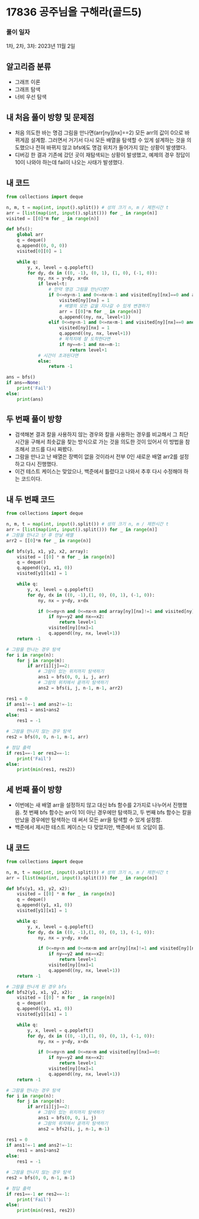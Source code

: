# 17836 공주님을 구해라(골드5)

### 풀이 일자
1차, 2차, 3차: 2023년 11월 2일

## 알고리즘 분류
- 그래프 이론
- 그래프 탐색
- 너비 우선 탐색

## 내 처음 풀이 방향 및 문제점
- 처음 의도한 바는 명검 그림을 만나면(arr[ny][nx]==2) 모든 arr의 값이 0으로 바뀌게끔 설계함. 그러면서 거기서 다시 모든 배열을 탐색할 수 있게 설계하는 것을 의도했으나 전혀 바뀌지 않고 bfs에도 명검 위치가 들어가지 않는 상황이 발생했다.
- 디버깅 한 결과 기존에 갔던 곳이 재탐색되는 상황이 발생했고, 예제의 경우 정답이 10이 나와야 하는데 fail이 나오는 사태가 발생했다.

## 내 코드
```python
from collections import deque

n, m, t = map(int, input().split()) # 성의 크기 n, m / 제한시간 t
arr = [list(map(int, input().split())) for _ in range(n)]
visited = [[0]*m for _ in range(n)]

def bfs():
    global arr
    q = deque()
    q.append((0, 0, 0))
    visited[0][0] = 1

    while q:
        y, x, level = q.popleft()
        for dy, dx in ((0, -1), (0, 1), (1, 0), (-1, 0)):
            ny, nx = y+dy, x+dx
            if level<t:
                # 만약 명검 그림을 만난다면?
                if 0<=ny<n-1 and 0<=nx<m-1 and visited[ny][nx]==0 and arr[ny][nx]==2:
                    visited[ny][nx] = 1
                    # 배열의 모든 값을 지나갈 수 있게 변경하기
                    arr = [[0]*m for _ in range(n)]
                    q.append((ny, nx, level+1))
                elif 0<=ny<n-1 and 0<=nx<m-1 and visited[ny][nx]==0 and arr[ny][nx]==0:
                    visited[ny][nx] = 1
                    q.append((ny, nx, level+1))
                    # 목적지에 잘 도착한다면
                    if ny==n-1 and nx==m-1:
                        return level+1
            # 시간이 초과된다면
            else:
                return -1

ans = bfs()
if ans==None:
    print('Fail')
else:
    print(ans)
```

## 두 번째 풀이 방향
- 검색해본 결과 칼을 사용하지 않는 경우와 칼을 사용하는 경우를 비교해서 그 최단시간을 구해서 최솟값을 찾는 방식으로 가는 것을 의도한 것이 있어서 이 방법을 참조해서 코드를 다시 짜봤다.
- 그람을 만나고 난 배열은 장벽이 없을 것이라서 전부 0인 새로운 배열 arr2를 설정하고 다시 진행했다.
- 이건 테스트 케이스는 맞았으나, 백준에서 틀렸다고 나와서 추후 다시 수정해야 하는 코드이다.

##  내 두 번째 코드
```python
from collections import deque

n, m, t = map(int, input().split()) # 성의 크기 n, m / 제한시간 t
arr = [list(map(int, input().split())) for _ in range(n)]
# 그람을 만나고 난 후 만날 배열
arr2 = [[0]*m for _ in range(n)]

def bfs(y1, x1, y2, x2, array):
    visited = [[0] * m for _ in range(n)]
    q = deque()
    q.append((y1, x1, 0))
    visited[y1][x1] = 1

    while q:
        y, x, level = q.popleft()
        for dy, dx in ((0, -1),(1, 0), (0, 1), (-1, 0)):
            ny, nx = y+dy, x+dx

            if 0<=ny<n and 0<=nx<n and array[ny][nx]!=1 and visited[ny][nx]==0:
                if ny==y2 and nx==x2:
                    return level+1
                visited[ny][nx]=1
                q.append((ny, nx, level+1))
    return -1

# 그람을 만나는 경우 탐색
for i in range(n):
    for j in range(m):
        if arr[i][j]==2:
            # 그람이 있는 위치까지 탐색하기
            ans1 = bfs(0, 0, i, j, arr)
            # 그람의 위치에서 끝까지 탐색하기
            ans2 = bfs(i, j, n-1, m-1, arr2)

res1 = 0
if ans1!=-1 and ans2!=-1:
    res1 = ans1+ans2
else:
    res1 = -1

# 그람을 만나지 않는 경우 탐색
res2 = bfs(0, 0, n-1, m-1, arr)

# 정답 출력
if res1==-1 or res2==-1:
    print('Fail')
else:
    print(min(res1, res2))
```

## 세 번째 풀이 방향
- 이번에는 새 배열 arr을 설정하지 않고 대신 bfs 함수를 2가지로 나누어서 진행했음. 첫 번째 bfs 함수는 arr이 1이 아닌 경우에만 탐색하고, 두 번째 bfs 함수는 칼을 만났을 경우에만 탐색하는 데 써서 모든 arr을 탐색할 수 있게 설정함.
- 백준에서 제시한 테스트 케이스는 다 맞았지만, 백준에서 또 오답이 뜸.

## 내 코드
```python
from collections import deque

n, m, t = map(int, input().split()) # 성의 크기 n, m / 제한시간 t
arr = [list(map(int, input().split())) for _ in range(n)]

def bfs(y1, x1, y2, x2):
    visited = [[0] * m for _ in range(n)]
    q = deque()
    q.append((y1, x1, 0))
    visited[y1][x1] = 1

    while q:
        y, x, level = q.popleft()
        for dy, dx in ((0, -1),(1, 0), (0, 1), (-1, 0)):
            ny, nx = y+dy, x+dx

            if 0<=ny<n and 0<=nx<m and arr[ny][nx]!=1 and visited[ny][nx]==0:
                if ny==y2 and nx==x2:
                    return level+1
                visited[ny][nx]=1
                q.append((ny, nx, level+1))
    return -1

# 그람을 만나게 된 경우 bfs
def bfs2(y1, x1, y2, x2):
    visited = [[0] * m for _ in range(n)]
    q = deque()
    q.append((y1, x1, 0))
    visited[y1][x1] = 1

    while q:
        y, x, level = q.popleft()
        for dy, dx in ((0, -1),(1, 0), (0, 1), (-1, 0)):
            ny, nx = y+dy, x+dx

            if 0<=ny<n and 0<=nx<m and visited[ny][nx]==0:
                if ny==y2 and nx==x2:
                    return level+1
                visited[ny][nx]=1
                q.append((ny, nx, level+1))
    return -1

# 그람을 만나는 경우 탐색
for i in range(n):
    for j in range(m):
        if arr[i][j]==2:
            # 그람이 있는 위치까지 탐색하기
            ans1 = bfs(0, 0, i, j)
            # 그람의 위치에서 끝까지 탐색하기
            ans2 = bfs2(i, j, n-1, m-1)

res1 = 0
if ans1!=-1 and ans2!=-1:
    res1 = ans1+ans2
else:
    res1 = -1

# 그람을 만나지 않는 경우 탐색
res2 = bfs(0, 0, n-1, m-1)

# 정답 출력
if res1==-1 or res2==-1:
    print('Fail')
else:
    print(min(res1, res2))
```